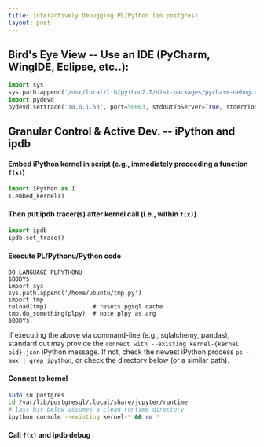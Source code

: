 ```yaml
---
title: Interactively Debugging PL/Python (in postgres)
layout: post
---
```

## Bird's Eye View -- Use an IDE (PyCharm, WingIDE, Eclipse, etc..):
```python
import sys
sys.path.append('/usr/local/lib/python2.7/dist-packages/pycharm-debug.egg')
import pydevd
pydevd.settrace('10.0.1.53', port=50003, stdoutToServer=True, stderrToServer=True)
```


## Granular Control & Active Dev. -- iPython and ipdb

#### Embed iPython kernel in script (e.g., immediately preceeding a function `f(x)`)
```python
import IPython as I
I.embed_kernel()
```

#### Then put ipdb tracer(s) after kernel call (i.e., within `f(x)`)
```python
import ipdb
ipdb.set_trace()
```

#### Execute PL/Pythonu/Python code
```PLpgSQL
DO LANGUAGE PLPYTHONU
$BODY$
import sys
sys.path.append('/home/ubuntu/tmp.py')
import tmp
reload(tmp)             # resets pgsql cache
tmp.do_something(plpy)  # note plpy as arg
$BODY$;
```
If executing the above via command-line (e.g., sqlalchemy, pandas), standard out may provide the `connect with --existing kernel-{kernel pid}.json` iPython message.  If not, check the newest iPython process `ps -awx | grep ipython`, or check the directory below (or a similar path).

#### Connect to kernel
```bash
sudo su postgres
cd /var/lib/postgresql/.local/share/jupyter/runtime
# last bit below assumes a clean runtime directory
ipython console --existing kernel-* && rm *
```

#### Call `f(x)` and ipdb debug